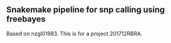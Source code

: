 ## Snakemake pipeline for snp calling using freebayes

Based on nzgl01983. This is for a project 201712RBRA.
